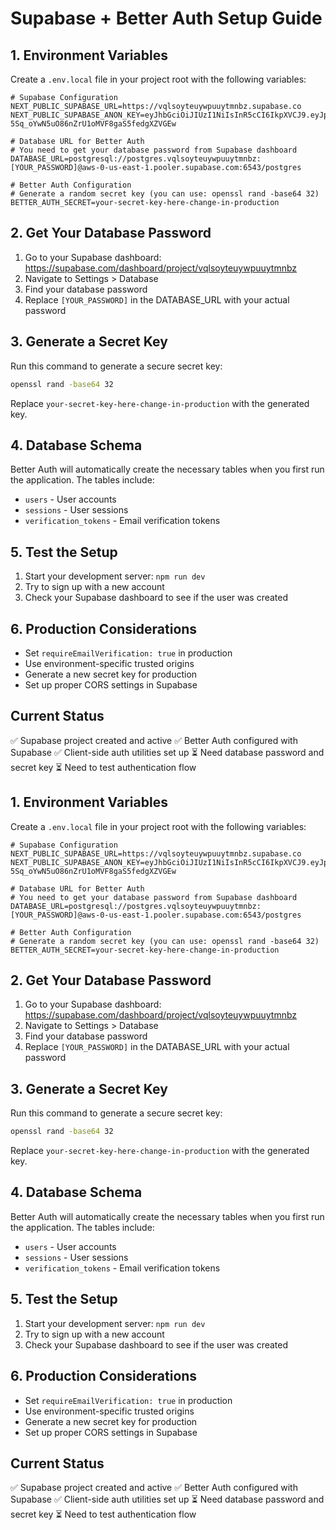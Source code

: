 # Supabase + Better Auth Setup Guide

## 1. Environment Variables

Create a `.env.local` file in your project root with the following variables:

```env
# Supabase Configuration
NEXT_PUBLIC_SUPABASE_URL=https://vqlsoyteuywpuuytmnbz.supabase.co
NEXT_PUBLIC_SUPABASE_ANON_KEY=eyJhbGciOiJIUzI1NiIsInR5cCI6IkpXVCJ9.eyJpc3MiOiJzdXBhYmFzZSIsInJlZiI6InZxbHNveXRldXl3cHV1eXRtbmJ6Iiwicm9sZSI6ImFub24iLCJpYXQiOjE3NTQ1NTY4MjQsImV4cCI6MjA3MDEzMjgyNH0.LsCXN-5Sq_oYwN5uO86nZrU1oMVF8gaS5fedgXZVGEw

# Database URL for Better Auth
# You need to get your database password from Supabase dashboard
DATABASE_URL=postgresql://postgres.vqlsoyteuywpuuytmnbz:[YOUR_PASSWORD]@aws-0-us-east-1.pooler.supabase.com:6543/postgres

# Better Auth Configuration
# Generate a random secret key (you can use: openssl rand -base64 32)
BETTER_AUTH_SECRET=your-secret-key-here-change-in-production
```

## 2. Get Your Database Password

1. Go to your Supabase dashboard: https://supabase.com/dashboard/project/vqlsoyteuywpuuytmnbz
2. Navigate to Settings > Database
3. Find your database password
4. Replace `[YOUR_PASSWORD]` in the DATABASE_URL with your actual password

## 3. Generate a Secret Key

Run this command to generate a secure secret key:
```bash
openssl rand -base64 32
```

Replace `your-secret-key-here-change-in-production` with the generated key.

## 4. Database Schema

Better Auth will automatically create the necessary tables when you first run the application. The tables include:
- `users` - User accounts
- `sessions` - User sessions
- `verification_tokens` - Email verification tokens

## 5. Test the Setup

1. Start your development server: `npm run dev`
2. Try to sign up with a new account
3. Check your Supabase dashboard to see if the user was created

## 6. Production Considerations

- Set `requireEmailVerification: true` in production
- Use environment-specific trusted origins
- Generate a new secret key for production
- Set up proper CORS settings in Supabase

## Current Status

✅ Supabase project created and active
✅ Better Auth configured with Supabase
✅ Client-side auth utilities set up
⏳ Need database password and secret key
⏳ Need to test authentication flow 

## 1. Environment Variables

Create a `.env.local` file in your project root with the following variables:

```env
# Supabase Configuration
NEXT_PUBLIC_SUPABASE_URL=https://vqlsoyteuywpuuytmnbz.supabase.co
NEXT_PUBLIC_SUPABASE_ANON_KEY=eyJhbGciOiJIUzI1NiIsInR5cCI6IkpXVCJ9.eyJpc3MiOiJzdXBhYmFzZSIsInJlZiI6InZxbHNveXRldXl3cHV1eXRtbmJ6Iiwicm9sZSI6ImFub24iLCJpYXQiOjE3NTQ1NTY4MjQsImV4cCI6MjA3MDEzMjgyNH0.LsCXN-5Sq_oYwN5uO86nZrU1oMVF8gaS5fedgXZVGEw

# Database URL for Better Auth
# You need to get your database password from Supabase dashboard
DATABASE_URL=postgresql://postgres.vqlsoyteuywpuuytmnbz:[YOUR_PASSWORD]@aws-0-us-east-1.pooler.supabase.com:6543/postgres

# Better Auth Configuration
# Generate a random secret key (you can use: openssl rand -base64 32)
BETTER_AUTH_SECRET=your-secret-key-here-change-in-production
```

## 2. Get Your Database Password

1. Go to your Supabase dashboard: https://supabase.com/dashboard/project/vqlsoyteuywpuuytmnbz
2. Navigate to Settings > Database
3. Find your database password
4. Replace `[YOUR_PASSWORD]` in the DATABASE_URL with your actual password

## 3. Generate a Secret Key

Run this command to generate a secure secret key:
```bash
openssl rand -base64 32
```

Replace `your-secret-key-here-change-in-production` with the generated key.

## 4. Database Schema

Better Auth will automatically create the necessary tables when you first run the application. The tables include:
- `users` - User accounts
- `sessions` - User sessions
- `verification_tokens` - Email verification tokens

## 5. Test the Setup

1. Start your development server: `npm run dev`
2. Try to sign up with a new account
3. Check your Supabase dashboard to see if the user was created

## 6. Production Considerations

- Set `requireEmailVerification: true` in production
- Use environment-specific trusted origins
- Generate a new secret key for production
- Set up proper CORS settings in Supabase

## Current Status

✅ Supabase project created and active
✅ Better Auth configured with Supabase
✅ Client-side auth utilities set up
⏳ Need database password and secret key
⏳ Need to test authentication flow 